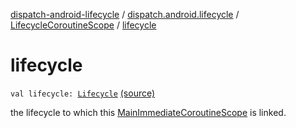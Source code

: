 [dispatch-android-lifecycle](../../index.md) / [dispatch.android.lifecycle](../index.md) / [LifecycleCoroutineScope](index.md) / [lifecycle](./lifecycle.md)

# lifecycle

`val lifecycle: `[`Lifecycle`](https://developer.android.com/reference/androidx/androidx/lifecycle/Lifecycle.html) [(source)](https://github.com/RBusarow/Dispatch/tree/master/dispatch-android-lifecycle/src/main/java/dispatch/android/lifecycle/LifecycleCoroutineScope.kt#L56)

the lifecycle to which this [MainImmediateCoroutineScope](https://rbusarow.github.io/Dispatch/dispatch-core/dispatch.core/-main-immediate-coroutine-scope/index.md) is linked.

